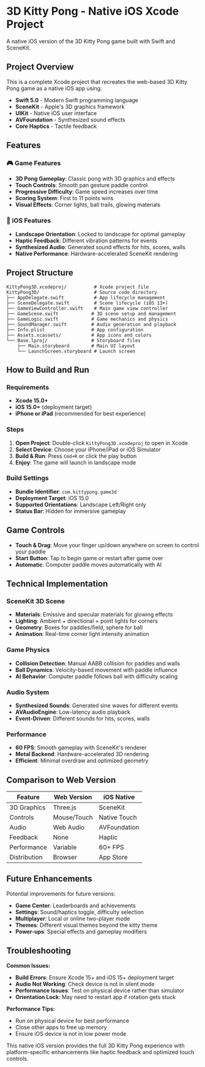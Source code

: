 # 3D Kitty Pong - Native iOS Xcode Project

A native iOS version of the 3D Kitty Pong game built with Swift and SceneKit.

## Project Overview

This is a complete Xcode project that recreates the web-based 3D Kitty Pong game as a native iOS app using:

- **Swift 5.0** - Modern Swift programming language
- **SceneKit** - Apple's 3D graphics framework
- **UIKit** - Native iOS user interface
- **AVFoundation** - Synthesized sound effects
- **Core Haptics** - Tactile feedback

## Features

### 🎮 Game Features
- **3D Pong Gameplay**: Classic pong with 3D graphics and effects
- **Touch Controls**: Smooth pan gesture paddle control
- **Progressive Difficulty**: Game speed increases over time
- **Scoring System**: First to 11 points wins
- **Visual Effects**: Corner lights, ball trails, glowing materials

### 📱 iOS Features
- **Landscape Orientation**: Locked to landscape for optimal gameplay
- **Haptic Feedback**: Different vibration patterns for events
- **Synthesized Audio**: Generated sound effects for hits, scores, walls
- **Native Performance**: Hardware-accelerated SceneKit rendering

## Project Structure

```
KittyPong3D.xcodeproj/          # Xcode project file
KittyPong3D/                    # Source code directory
├── AppDelegate.swift           # App lifecycle management
├── SceneDelegate.swift         # Scene lifecycle (iOS 13+)
├── GameViewController.swift    # Main game view controller
├── GameScene.swift            # 3D scene setup and management
├── GameLogic.swift            # Game mechanics and physics
├── SoundManager.swift         # Audio generation and playback
├── Info.plist                 # App configuration
├── Assets.xcassets/           # App icons and colors
└── Base.lproj/                # Storyboard files
    ├── Main.storyboard        # Main UI layout
    └── LaunchScreen.storyboard # Launch screen
```

## How to Build and Run

### Requirements
- **Xcode 15.0+**
- **iOS 15.0+** (deployment target)
- **iPhone or iPad** (recommended for best experience)

### Steps
1. **Open Project**: Double-click `KittyPong3D.xcodeproj` to open in Xcode
2. **Select Device**: Choose your iPhone/iPad or iOS Simulator
3. **Build & Run**: Press `Cmd+R` or click the play button
4. **Enjoy**: The game will launch in landscape mode

### Build Settings
- **Bundle Identifier**: `com.kittypong.game3d`
- **Deployment Target**: iOS 15.0
- **Supported Orientations**: Landscape Left/Right only
- **Status Bar**: Hidden for immersive gameplay

## Game Controls

- **Touch & Drag**: Move your finger up/down anywhere on screen to control your paddle
- **Start Button**: Tap to begin game or restart after game over
- **Automatic**: Computer paddle moves automatically with AI

## Technical Implementation

### SceneKit 3D Scene
- **Materials**: Emissive and specular materials for glowing effects
- **Lighting**: Ambient + directional + point lights for corners
- **Geometry**: Boxes for paddles/field, sphere for ball
- **Animation**: Real-time corner light intensity animation

### Game Physics
- **Collision Detection**: Manual AABB collision for paddles and walls
- **Ball Dynamics**: Velocity-based movement with paddle influence
- **AI Behavior**: Computer paddle follows ball with difficulty scaling

### Audio System
- **Synthesized Sounds**: Generated sine waves for different events
- **AVAudioEngine**: Low-latency audio playback
- **Event-Driven**: Different sounds for hits, scores, walls

### Performance
- **60 FPS**: Smooth gameplay with SceneKit's renderer
- **Metal Backend**: Hardware-accelerated 3D rendering
- **Efficient**: Minimal overdraw and optimized geometry

## Comparison to Web Version

| Feature | Web Version | iOS Native |
|---------|-------------|------------|
| 3D Graphics | Three.js | SceneKit |
| Controls | Mouse/Touch | Native Touch |
| Audio | Web Audio | AVFoundation |
| Feedback | None | Haptic |
| Performance | Variable | 60+ FPS |
| Distribution | Browser | App Store |

## Future Enhancements

Potential improvements for future versions:

- **Game Center**: Leaderboards and achievements
- **Settings**: Sound/haptics toggle, difficulty selection
- **Multiplayer**: Local or online two-player mode
- **Themes**: Different visual themes beyond the kitty theme
- **Power-ups**: Special effects and gameplay modifiers

## Troubleshooting

**Common Issues:**
- **Build Errors**: Ensure Xcode 15+ and iOS 15+ deployment target
- **Audio Not Working**: Check device is not in silent mode
- **Performance Issues**: Test on physical device rather than simulator
- **Orientation Lock**: May need to restart app if rotation gets stuck

**Performance Tips:**
- Run on physical device for best performance
- Close other apps to free up memory
- Ensure iOS device is not in low power mode

This native iOS version provides the full 3D Kitty Pong experience with platform-specific enhancements like haptic feedback and optimized touch controls.